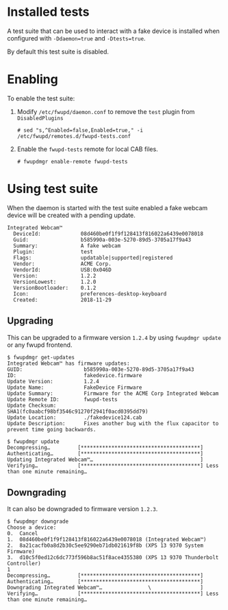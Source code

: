 Installed tests
=========

A test suite that can be used to interact with a fake device is installed when
configured with `-Ddaemon=true` and `-Dtests=true`.

By default this test suite is disabled.

Enabling
=======
To enable the test suite:
1. Modify `/etc/fwupd/daemon.conf` to remove the `test` plugin from `DisabledPlugins`
   ```
   # sed "s,^Enabled=false,Enabled=true," -i /etc/fwupd/remotes.d/fwupd-tests.conf
   ```
2. Enable the `fwupd-tests` remote for local CAB files.
   ```
   # fwupdmgr enable-remote fwupd-tests
   ```

Using test suite
=====
When the daemon is started with the test suite enabled a fake webcam device will be created with a pending update.

```
Integrated Webcam™
  DeviceId:             08d460be0f1f9f128413f816022a6439e0078018
  Guid:                 b585990a-003e-5270-89d5-3705a17f9a43
  Summary:              A fake webcam
  Plugin:               test
  Flags:                updatable|supported|registered
  Vendor:               ACME Corp.
  VendorId:             USB:0x046D
  Version:              1.2.2
  VersionLowest:        1.2.0
  VersionBootloader:    0.1.2
  Icon:                 preferences-desktop-keyboard
  Created:              2018-11-29
```

## Upgrading
This can be upgraded to a firmware version `1.2.4` by using `fwupdmgr update` or any fwupd frontend.

```
$ fwupdmgr get-updates
Integrated Webcam™ has firmware updates:
GUID:                    b585990a-003e-5270-89d5-3705a17f9a43
ID:                      fakedevice.firmware
Update Version:          1.2.4
Update Name:             FakeDevice Firmware
Update Summary:          Firmware for the ACME Corp Integrated Webcam
Update Remote ID:        fwupd-tests
Update Checksum:         SHA1(fc0aabcf98bf3546c91270f2941f0acd0395dd79)
Update Location:         ./fakedevice124.cab
Update Description:      Fixes another bug with the flux capacitor to prevent time going backwards.

$ fwupdmgr update
Decompressing…         [***************************************]
Authenticating…        [***************************************]
Updating Integrated Webcam™…                                   ]
Verifying…             [***************************************] Less than one minute remaining…
```

## Downgrading
It can also be downgraded to firmware version `1.2.3`.
```
$ fwupdmgr downgrade
Choose a device:
0.	Cancel
1.	08d460be0f1f9f128413f816022a6439e0078018 (Integrated Webcam™)
2.	8a21cacfb0a8d2b30c5ee9290eb71db021619f8b (XPS 13 9370 System Firmware)
3.	d10c5f0ed12c6dc773f596b8ac51f8ace4355380 (XPS 13 9370 Thunderbolt Controller)
1
Decompressing…         [***************************************]
Authenticating…        [***************************************]
Downgrading Integrated Webcam™…               \                ]
Verifying…             [***************************************] Less than one minute remaining…
```
